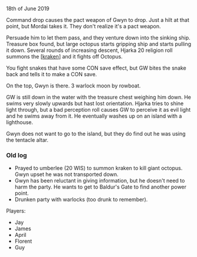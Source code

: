 18th of June 2019

Command drop causes the pact weapon of Gwyn to drop. Just a hilt at that point, but Mordai takes it. They don't realize it's a pact weapon.

Persuade him to let them pass, and they venture down into the sinking ship. Treasure box found, but large octopus starts gripping ship and starts pulling it down.
Several rounds of increasing descent, Hjarka 20 religion roll summons the [[kraken]] and it fights off Octopus.

You fight snakes that have some CON save effect, but GW bites the snake back and tells it to make a CON save.

On the top, Gwyn is there. 3 warlock moon by rowboat.

GW is still down in the water with the treasure chest weighing him down. He swims very slowly upwards but hast lost orientation. Hjarka tries to shine light through, but a bad perception roll causes GW to perceive it as evil light and he swims away from it. He eventually washes up on an island with a lighthouse.

Gwyn does not want to go to the island, but they do find out he was using the tentacle altar.

### Old log
- Prayed to umberlee (20 WIS) to summon kraken to kill giant octopus. Gwyn upset he was not transported down.
- Gwyn has been reluctant in giving information, but he doesn't need to harm the party. He wants to get to Baldur's Gate to find another power point.
- Drunken party with warlocks (too drunk to remember).

Players:
- Jay
- James
- April
- Florent
- Guy

[//begin]: # "Autogenerated link references for markdown compatibility"
[kraken]: ../deities/kraken "Kraken"
[//end]: # "Autogenerated link references"